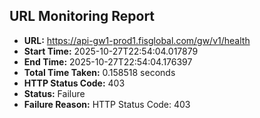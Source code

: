 ## URL Monitoring Report

- **URL:** https://api-gw1-prod1.fisglobal.com/gw/v1/health
- **Start Time:** 2025-10-27T22:54:04.017879
- **End Time:** 2025-10-27T22:54:04.176397
- **Total Time Taken:** 0.158518 seconds
- **HTTP Status Code:** 403
- **Status:** Failure
- **Failure Reason:** HTTP Status Code: 403
